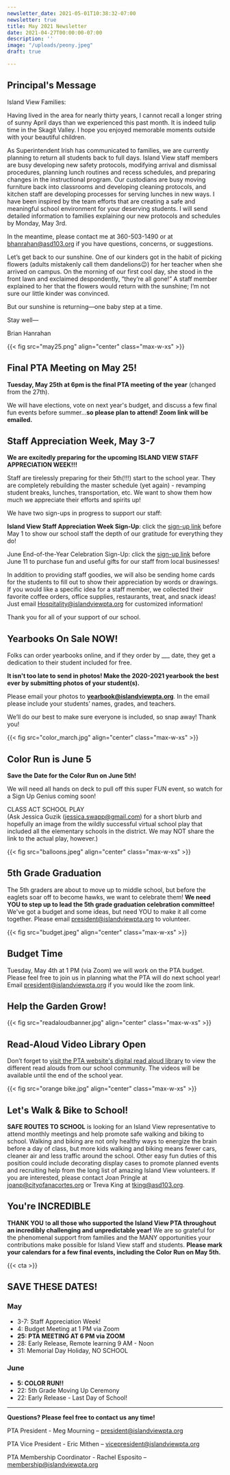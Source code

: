 ```yaml
---
newsletter_date: 2021-05-01T10:38:32-07:00
newsletter: true
title: May 2021 Newsletter
date: 2021-04-27T00:00:00-07:00
description: ''
image: "/uploads/peony.jpeg"
draft: true

---
```

## Principal's Message

Island View Families:

Having lived in the area for nearly thirty years, I cannot recall a longer string of sunny April days than we experienced this past month. It is indeed tulip time in the Skagit Valley. I hope you enjoyed memorable moments outside with your beautiful children.

As Superintendent Irish has communicated to families, we are currently planning to return all students back to full days. Island View staff members are busy developing new safety protocols, modifying arrival and dismissal procedures, planning lunch routines and recess schedules, and preparing changes in the instructional program. Our custodians are busy moving furniture back into classrooms and developing cleaning protocols, and kitchen staff are developing processes for serving lunches in new ways. I have been inspired by the team efforts that are creating a safe and meaningful school environment for your deserving students. I will send detailed information to families explaining our new protocols and schedules by Monday, May 3rd.

In the meantime, please contact me at 360-503-1490 or at [bhanrahan@asd103.org](mailto:bhanrahan@asd103.org) if you have questions, concerns, or suggestions.

Let’s get back to our sunshine. One of our kinders got in the habit of picking flowers (adults mistakenly call them dandelions😉) for her teacher when she arrived on campus. On the morning of our first cool day, she stood in the front lawn and exclaimed despondently, “they’re all gone!” A staff member explained to her that the flowers would return with the sunshine; I’m not sure our little kinder was convinced.

But our sunshine is returning—one baby step at a time.

Stay well—

Brian Hanrahan

{{< fig src="may25.png" align="center" class="max-w-xs" >}}

## Final PTA Meeting on May 25!

**Tuesday, May 25th at 6pm is the final PTA meeting of the year** (changed from the 27th).

We will have elections, vote on next year's budget, and discuss a few final fun events before summer...**so please plan to attend! Zoom link will be emailed.**

## Staff Appreciation Week, May 3-7

**We are excitedly preparing for the upcoming ISLAND VIEW STAFF APPRECIATION WEEK!!!** 

Staff are tirelessly preparing for their 5th(!!!) start to the school year. They are completely rebuilding the master schedule (yet again) - revamping student breaks, lunches, transportation, etc. We want to show them how much we appreciate their efforts and  spirits up!

We have two sign-ups in progress to support our staff:

**Island View Staff Appreciation Week Sign-Up**: click the [sign-up link](https://www.signupgenius.com/go/10C0D44AEAD2DA3F58-staff1 ) before May 1 to show our school staff the depth of our gratitude for everything they do! 

June End-of-the-Year Celebration Sign-Up: click the [sign-up link](https://www.signupgenius.com/go/10C0D44AEAD2DA3F58-staff2 ) before June 11 to purchase fun and useful gifts for our staff  from local businesses! 

In addition to providing staff goodies, we will also be sending home cards for the students to fill out to show their appreciation by words or drawings. If you would like a specific idea for a staff member, we collected their favorite coffee orders, office supplies, restaurants, treat, and snack ideas! Just email [Hospitality@islandviewpta.org](mailto:Hospitality@islandviewpta.org) for customized information!

Thank you for all of your support of our school.

## Yearbooks On Sale NOW!

Folks can order yearbooks online, and if they order by ___ date, they get a dedication to their student included for free.

**It isn't too late to send in photos! Make the 2020-2021 yearbook the best ever by submitting photos of your student(s).**

Please email your photos to [**yearbook@islandviewpta.org**](mailto:yearbook@islandviewpta.org). In the email please include your students’ names, grades, and teachers.

We’ll do our best to make sure everyone is included, so snap away! Thank you!

{{< fig src="color_march.jpg" align="center" class="max-w-xs" >}}

## Color Run is June 5

**Save the Date for the Color Run on June 5th!**

We will need all hands on deck to pull off this super FUN event, so watch for a Sign Up Genius coming soon!

CLASS ACT SCHOOL PLAY  
(Ask Jessica Guzik ([jessica.swapp@gmail.com](mailto:jessica.swapp@gmail.com)) for a short blurb and hopefully an image from the wildly successful virtual school play that included all the elementary schools in the district. We may NOT share the link to the actual play, however.)

{{< fig src="balloons.jpeg" align="center" class="max-w-xs" >}}

## 5th Grade Graduation

The 5th graders are about to move up to middle school, but before the eaglets soar off to become hawks, we want to celebrate them! **We need YOU to step up to lead the 5th grade graduation celebration committee!** We've got a budget and some ideas, but need YOU to make it all come together. Please email [president@islandviewpta.org](mailto:president@islandviewpta.org) to volunteer.

{{< fig src="budget.jpeg" align="center" class="max-w-xs" >}}

## Budget Time

Tuesday, May 4th at 1 PM (via Zoom) we will work on the PTA budget. Please feel free to join us in planning what the PTA will do next school year! Email [president@islandviewpta.org](mailto:president@islandviewpta.org) if you would like the zoom link.

## Help the Garden Grow!

{{< fig src="readaloudbanner.jpg" align="center" class="max-w-xs" >}}

## Read-Aloud Video Library Open

Don’t forget to [visit the PTA website's digital read aloud library](https://www.islandviewpta.org/digital-read-aloud) to view the different read alouds from our school community. The videos will be available until the end of the school year.

{{< fig src="orange bike.jpg" align="center" class="max-w-xs" >}}

## Let's Walk & Bike to School!

**SAFE ROUTES TO SCHOOL** is looking for an Island View representative to attend monthly meetings and help promote safe walking and biking to school. Walking and biking are not only healthy ways to energize the brain before a day of class, but more kids walking and biking means fewer cars, cleaner air and less traffic around the school. Other easy fun duties of this position could include decorating display cases to promote planned events and recruiting help from the long list of amazing Island View volunteers. If you are interested, please contact Joan Pringle at [joanp@cityofanacortes.org](joanp@cityofanacortes.org) or Treva King at [tking@asd103.org](tking@asd103.org).

## You're INCREDIBLE

**THANK YOU** t**o all those who supported the Island View PTA throughout an incredibly challenging and unpredictable year!** We are so grateful for the phenomenal support from families and the MANY opportunities your contributions make possible for Island View staff and students. **Please mark your calendars for a few final events, including the Color Run on May 5th.**

{{< cta >}}

## SAVE THESE DATES!

### May

* 3-7: Staff Appreciation Week!
* 4:    Budget Meeting at 1 PM via Zoom
* **25:  PTA MEETING AT 6 PM via ZOOM**
* 28:  Early Release, Remote learning 9 AM - Noon
* 31:  Memorial Day Holiday, NO SCHOOL

### June

* **5:    COLOR RUN!!**
* 22:  5th Grade Moving Up Ceremony
* 22:  Early Release - Last Day of School!

***

**Questions? Please feel free to contact us any time!**

PTA President - Meg Mourning – [president@islandviewpta.org](mailto:president@islandviewpta.org)

PTA Vice President - Eric Mithen – [vicepresident@islandviewpta.org](mailto:vicepresident@islandviewpta.org)

PTA Membership Coordinator - Rachel Esposito – [membership@islandviewpta.org](mailto:membership@islandviewpta.org)